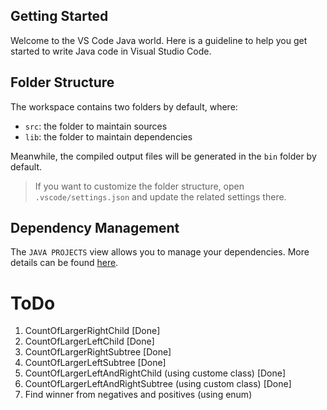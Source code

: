 ## Getting Started

Welcome to the VS Code Java world. Here is a guideline to help you get started to write Java code in Visual Studio Code.

## Folder Structure

The workspace contains two folders by default, where:

- `src`: the folder to maintain sources
- `lib`: the folder to maintain dependencies

Meanwhile, the compiled output files will be generated in the `bin` folder by default.

> If you want to customize the folder structure, open `.vscode/settings.json` and update the related settings there.

## Dependency Management

The `JAVA PROJECTS` view allows you to manage your dependencies. More details can be found [here](https://github.com/microsoft/vscode-java-dependency#manage-dependencies).

# ToDo
1. CountOfLargerRightChild [Done]
2. CountOfLargerLeftChild [Done]
3. CountOfLargerRightSubtree [Done]
4. CountOfLargerLeftSubtree [Done]
5. CountOfLargerLeftAndRightChild (using custome class) [Done]
6. CountOfLargerLeftAndRightSubtree (using custom class) [Done]
7. Find winner from negatives and positives (using enum) 